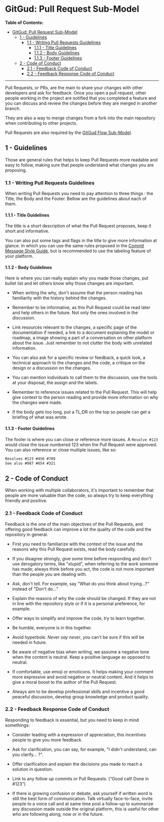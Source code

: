 # GitGud: Pull Request Sub-Model

**Table of Contents:**

- [GitGud: Pull Request Sub-Model](#gitgud-pull-request-sub-model)
	- [1 - Guidelines](#1---guidelines)
		- [1.1 - Writing Pull Requests Guidelines](#11---writing-pull-requests-guidelines)
			- [1.1.1 - Title Guidelines](#111---title-guidelines)
			- [1.1.2 - Body Guidelines](#112---body-guidelines)
			- [1.1.3 - Footer Guidelines](#113---footer-guidelines)
	- [2 - Code of Conduct](#2---code-of-conduct)
		- [2.1 - Feedback Code of Conduct](#21---feedback-code-of-conduct)
		- [2.2 - Feedback Response Code of Conduct](#22---feedback-response-code-of-conduct)

---

Pull Requests, or PRs, are the main to share your changes with other developers and ask for feedback. Once you open a pull request, other people working in the project are notified that you completed a feature and you can discuss and review the changes before they are merged in another branch.

They are also a way to merge changes from a fork into the main repository when contributing to other projects.

Pull Requests are also required by the [GitGud Flow Sub-Model](../Flow/GitGud_Flow.md).

## 1 - Guidelines

Those are general rules that helps to keep Pull Requests more readable and easy to follow, making sure that people understand what changes you are proposing.

### 1.1 - Writing Pull Requests Guidelines

When writing Pull Requests you need to pay attention to three things : the Title, the Body and the Footer. Bellow are the guidelines about each of them.

#### 1.1.1 - Title Guidelines

The title is a short description of what the Pull Request proposes, keep it short and informative.

You can also put some tags and flags in the title to give more information at glance. In which you can use the same rules proposed in the [Commit Message Style Guide](Commit.md), but is recommended to use the labeling feature of your platform.

#### 1.1.2 - Body Guidelines

Here is where you can really explain why you made those changes, put bullet list and let others know why those changes are important.

- When writing the why, don't assume that the person reading has familiarity with the history behind the changes.

- Remember to be informative, as this Pull Request could be read later and help others in the future. Not only the ones involved in the discussion.

- Link resources relevant to the changes, a specific page of the documentation if needed, a link to a document explaining the model or roadmap, a image showing a part of a conversation on other platform about the issue. Just remember to not clutter the body with unrelated information.

- You can also ask for a specific review or feedback, a quick look, a technical approach to the changes and the code, a critique on the design or a discussion on the changes.

- You can mention individuals to call them to the discussion, use the tools at your disposal, the assign and the labels.

- Remember to reference issues related to the Pull Request. This will help give context to the person reading and provide more information on why the changes were made.

- If the body gets too long, put a TL;DR on the top so people can get a briefing of what was wrote.

#### 1.1.3 - Footer Guidelines

The footer is where you can close or reference more issues. A `Resolve #123` would close the issue numbered 123 when the Pull Request were approved. You can also reference or close multiple issues, like so:

```Markdown
Resolves #123 #456 #789
See also #987 #654 #321
```

## 2 - Code of Conduct

When working with multiple collaborators, it's important to remember that people are more valuable than the code, so always try to keep everything friendly and positive.

### 2.1 - Feedback Code of Conduct

Feedback is the one of the main objectives of the Pull Requests, and offering good feedback can improve a lot the quality of the code and the repository in general.

- First you need to familiarize with the context of the issue and the reasons why this Pull Request exists, read the body carefully.

- If you disagree strongly, give some time before responding and don't use derogatory terms, like "stupid", when referring to the work someone has made; always think before you act, the code is not more important than the people you are dealing with.

- Ask, don't tell. For example, say "What do you think about trying...?" instead of "Don't do..."

- Explain the reasons of why the code should be changed. If they are not in line with the repository style or if it is a personal preference, for example.

- Offer ways to simplify and improve the code, try to learn together.

- Be humble, everyone is in this together.

- Avoid hyperbole. *Never say never*, you can't be sure if this will be needed in future.

- Be aware of negative bias when writing, we assume a negative tone when the content is neutral. Keep a positive language as opposed to neutral.

- If comfortable, use emoji or emoticons. It helps making your comment more expressive and avoid negative or neutral content. And it helps to give a moral boost to the author of the Pull Request.

- Always aim to be develop professional skills and incentive a good peaceful discussion, develop group knowledge and product quality.

### 2.2 - Feedback Response Code of Conduct

Responding to feedback is essential, but you need to keep in mind somethings:

- Consider leading with a expression of appreciation, this incentives people to give you more feedback.

- Ask for clarification, you can say, for example, "I didn't understand, can you clarify... ?".

- Offer clarification and explain the decisions you made to reach a solution in question.

- Link to any follow up commits or Pull Requests. (“Good call! Done in #123")

- If there is growing confusion or debate, ask yourself if written word is still the best form of communication. Talk virtually face-to-face, invite people to a voice call and at same time post a follow-up to summarize any discussion made outside the original platform, this is useful for other who are following along, now or in the future.
